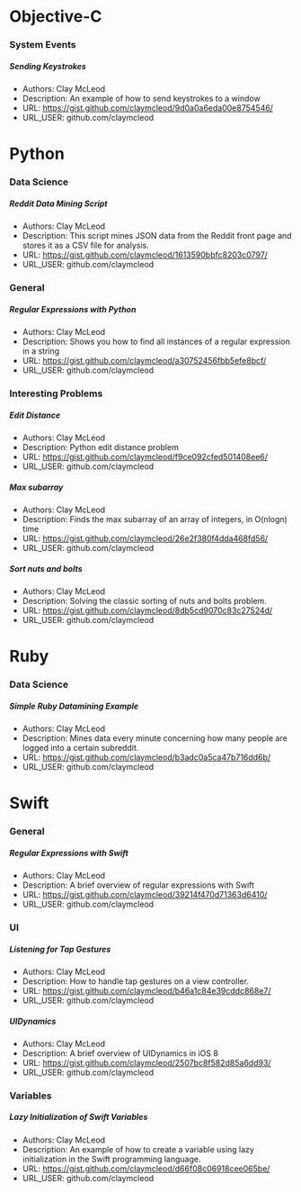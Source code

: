 # Objective-C
### System Events

##### Sending Keystrokes
* Authors: Clay McLeod
* Description: An example of how to send keystrokes to a window
* URL: https://gist.github.com/claymcleod/9d0a0a6eda00e8754546/
* URL_USER: github.com/claymcleod

# Python
### Data Science

##### Reddit Data Mining Script
* Authors: Clay McLeod
* Description: This script mines JSON data from the Reddit front page and stores it as a CSV file for analysis.
* URL: https://gist.github.com/claymcleod/1613590bbfc8203c0797/
* URL_USER: github.com/claymcleod

### General

##### Regular Expressions with Python
* Authors: Clay McLeod
* Description: Shows you how to find all instances of a regular expression in a string
* URL: https://gist.github.com/claymcleod/a30752456fbb5efe8bcf/
* URL_USER: github.com/claymcleod

### Interesting Problems

##### Edit Distance
* Authors: Clay McLeod
* Description: Python edit distance problem
* URL: https://gist.github.com/claymcleod/f9ce092cfed501408ee6/
* URL_USER: github.com/claymcleod

##### Max subarray
* Authors: Clay McLeod
* Description: Finds the max subarray of an array of integers, in O(nlogn) time
* URL: https://gist.github.com/claymcleod/26e2f380f4dda468fd56/
* URL_USER: github.com/claymcleod

##### Sort nuts and bolts
* Authors: Clay McLeod
* Description: Solving the classic sorting of nuts and bolts problem.
* URL: https://gist.github.com/claymcleod/8db5cd9070c83c27524d/
* URL_USER: github.com/claymcleod

# Ruby
### Data Science

##### Simple Ruby Datamining Example
* Authors: Clay McLeod
* Description: Mines data every minute concerning how many people are logged into a certain subreddit.
* URL: https://gist.github.com/claymcleod/b3adc0a5ca47b716dd6b/
* URL_USER: github.com/claymcleod

# Swift
### General

##### Regular Expressions with Swift
* Authors: Clay McLeod
* Description: A brief overview of regular expressions with Swift
* URL: https://gist.github.com/claymcleod/39214f470d71363d6410/
* URL_USER: github.com/claymcleod

### UI

##### Listening for Tap Gestures
* Authors: Clay McLeod
* Description: How to handle tap gestures on a view controller.
* URL: https://gist.github.com/claymcleod/b46a1c84e39cddc868e7/
* URL_USER: github.com/claymcleod

##### UIDynamics
* Authors: Clay McLeod
* Description: A brief overview of UIDynamics in iOS 8
* URL: https://gist.github.com/claymcleod/2507bc8f582d85a6dd93/
* URL_USER: github.com/claymcleod

### Variables

##### Lazy Initialization of Swift Variables
* Authors: Clay McLeod
* Description: An example of how to create a variable using lazy initialization in the Swift programming language.
* URL: https://gist.github.com/claymcleod/d66f08c06918cee065be/
* URL_USER: github.com/claymcleod

